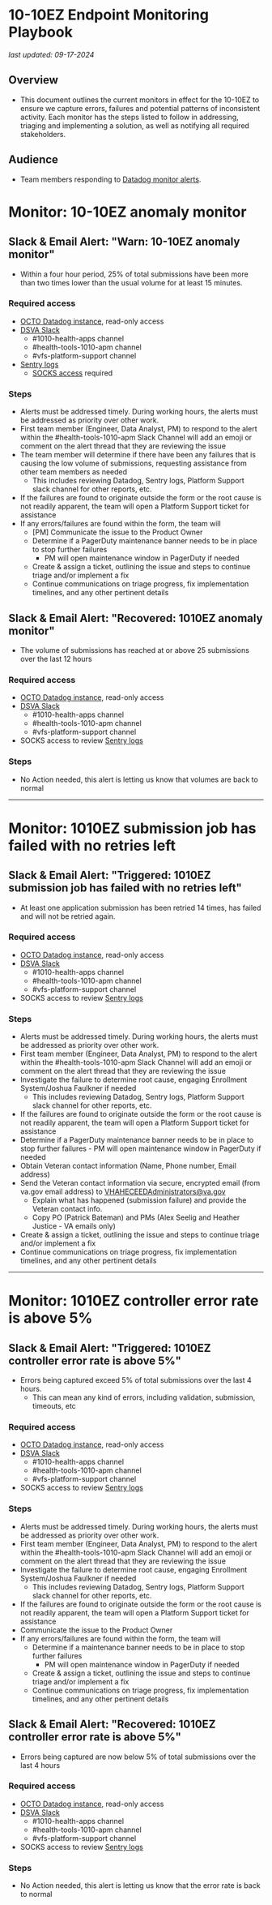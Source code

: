 # 10-10EZ Endpoint Monitoring Playbook
_last updated: 09-17-2024_  

## Overview
- This document outlines the current monitors in effect for the 10-10EZ to ensure we capture errors, failures and potential patterns of inconsistent activity.  Each monitor has the steps listed to follow in addressing, triaging and implementing a solution, as well as notifying all required stakeholders.

## Audience 
- Team members responding to [Datadog monitor alerts](https://vagov.ddog-gov.com/monitors/manage?q=1010ez&order=desc).

# Monitor: 10-10EZ anomaly monitor
## Slack & Email Alert: "Warn: 10-10EZ anomaly monitor"
- Within a four hour period, 25% of total submissions have been more than two times lower than the usual volume for at least 15 minutes.

### Required access
- [OCTO Datadog instance](https://vagov.ddog-gov.com/), read-only access
- [DSVA Slack](dsva.slack.com)
     - #1010-health-apps channel
     - #health-tools-1010-apm channel
     - #vfs-platform-support channel
- [Sentry logs](http://sentry.vfs.va.gov/organizations/vsp/issues/)
     - [SOCKS access](https://depo-platform-documentation.scrollhelp.site/getting-started/accessing-internal-tools-via-socks-proxy) required 

### Steps
- Alerts must be addressed timely.  During working hours, the alerts must be addressed as priority over other work.
- First team member (Engineer, Data Analyst, PM) to respond to the alert within the #health-tools-1010-apm Slack Channel will add an emoji or comment on the alert thread that they are reviewing the issue
- The team member will determine if there have been any failures that is causing the low volume of submissions, requesting assistance from other team members as needed
     - This includes reviewing Datadog, Sentry logs, Platform Support slack channel for other reports, etc.
- If the failures are found to originate outside the form or the root cause is not readily apparent, the team will open a Platform Support ticket for assistance
- If any errors/failures are found within the form, the team will
     - [PM] Communicate the issue to the Product Owner
     - Determine if a PagerDuty maintenance banner needs to be in place to stop further failures
          - PM will open maintenance window in PagerDuty if needed
     - Create & assign a ticket, outlining the issue and steps to continue triage and/or implement a fix
     - Continue communications on triage progress, fix implementation timelines, and any other pertinent details

## Slack & Email Alert: "Recovered: 1010EZ anomaly monitor"
- The volume of submissions has reached at or above 25 submissions over the last 12 hours

### Required access
- [OCTO Datadog instance](https://vagov.ddog-gov.com/), read-only access
- [DSVA Slack](dsva.slack.com)
     - #1010-health-apps channel
     - #health-tools-1010-apm channel
     - #vfs-platform-support channel
- SOCKS access to review [Sentry logs](http://sentry.vfs.va.gov/organizations/vsp/issues/)

### Steps
- No Action needed, this alert is letting us know that volumes are back to normal

---

# Monitor: 1010EZ submission job has failed with no retries left
## Slack & Email Alert: "Triggered: 1010EZ submission job has failed with no retries left"
- At least one application submission has been retried 14 times, has failed and will not be retried again.

### Required access
- [OCTO Datadog instance](https://vagov.ddog-gov.com/), read-only access
- [DSVA Slack](dsva.slack.com)
     - #1010-health-apps channel
     - #health-tools-1010-apm channel
     - #vfs-platform-support channel
- SOCKS access to review [Sentry logs](http://sentry.vfs.va.gov/organizations/vsp/issues/)

### Steps
- Alerts must be addressed timely.  During working hours, the alerts must be addressed as priority over other work.
- First team member (Engineer, Data Analyst, PM) to respond to the alert within the #health-tools-1010-apm Slack Channel will add an emoji or comment on the alert thread that they are reviewing the issue
- Investigate the failure to determine root cause, engaging Enrollment System/Joshua Faulkner if needed
     - This includes reviewing Datadog, Sentry logs, Platform Support slack channel for other reports, etc.
- If the failures are found to originate outside the form or the root cause is not readily apparent, the team will open a Platform Support ticket for assistance
- Determine if a PagerDuty maintenance banner needs to be in place to stop further failures
          - PM will open maintenance window in PagerDuty if needed
- Obtain Veteran contact information (Name, Phone number, Email address)
- Send the Veteran contact information via secure, encrypted email (from va.gov email address) to VHAHECEEDAdministrators@va.gov
     - Explain what has happened (submission failure) and provide the Veteran contact info.
     - Copy PO (Patrick Bateman) and PMs (Alex Seelig and Heather Justice - VA emails only)
- Create & assign a ticket, outlining the issue and steps to continue triage and/or implement a fix
- Continue communications on triage progress, fix implementation timelines, and any other pertinent details

---

# Monitor: 1010EZ controller error rate is above 5%
## Slack & Email Alert: "Triggered: 1010EZ controller error rate is above 5%"
- Errors being captured exceed 5% of total submissions over the last 4 hours.
     - This can mean any kind of errors, including validation, submission, timeouts, etc

### Required access
- [OCTO Datadog instance](https://vagov.ddog-gov.com/), read-only access
- [DSVA Slack](dsva.slack.com)
     - #1010-health-apps channel
     - #health-tools-1010-apm channel
     - #vfs-platform-support channel
- SOCKS access to review [Sentry logs](http://sentry.vfs.va.gov/organizations/vsp/issues/)

### Steps
- Alerts must be addressed timely.  During working hours, the alerts must be addressed as priority over other work.
- First team member (Engineer, Data Analyst, PM) to respond to the alert within the #health-tools-1010-apm Slack Channel will add an emoji or comment on the alert thread that they are reviewing the issue
- Investigate the failure to determine root cause, engaging Enrollment System/Joshua Faulkner if needed
     - This includes reviewing Datadog, Sentry logs, Platform Support slack channel for other reports, etc.
- If the failures are found to originate outside the form or the root cause is not readily apparent, the team will open a Platform Support ticket for assistance
- Communicate the issue to the Product Owner
- If any errors/failures are found within the form, the team will
     - Determine if a maintenance banner needs to be in place to stop further failures
          - PM will open maintenance window in PagerDuty if needed
     - Create & assign a ticket, outlining the issue and steps to continue triage and/or implement a fix
     - Continue communications on triage progress, fix implementation timelines, and any other pertinent details

## Slack & Email Alert: "Recovered: 1010EZ controller error rate is above 5%"
- Errors being captured are now below 5% of total submissions over the last 4 hours

### Required access
- [OCTO Datadog instance](https://vagov.ddog-gov.com/), read-only access
- [DSVA Slack](dsva.slack.com)
     - #1010-health-apps channel
     - #health-tools-1010-apm channel
     - #vfs-platform-support channel
- SOCKS access to review [Sentry logs](http://sentry.vfs.va.gov/organizations/vsp/issues/)

### Steps
- No Action needed, this alert is letting us know that the error rate is back to normal



